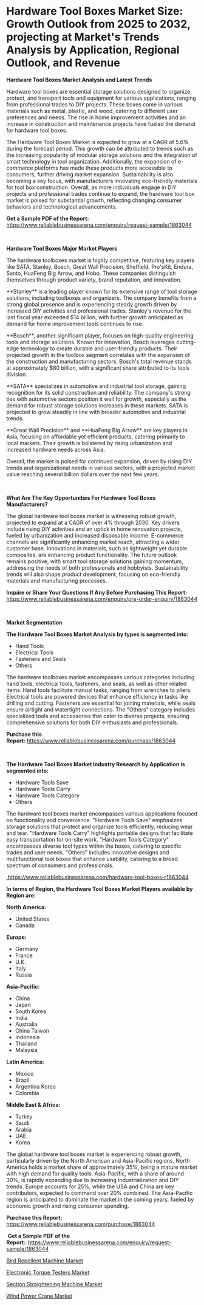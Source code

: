 <p><h1>Hardware Tool Boxes Market Size: Growth Outlook from 2025 to 2032, projecting at Market's Trends Analysis by Application, Regional Outlook, and Revenue</h1></p><p><strong>Hardware Tool Boxes Market Analysis and Latest Trends</strong></p>
<p><p>Hardware tool boxes are essential storage solutions designed to organize, protect, and transport tools and equipment for various applications, ranging from professional trades to DIY projects. These boxes come in various materials such as metal, plastic, and wood, catering to different user preferences and needs. The rise in home improvement activities and an increase in construction and maintenance projects have fueled the demand for hardware tool boxes.</p><p>The Hardware Tool Boxes Market is expected to grow at a CAGR of 5.6% during the forecast period. This growth can be attributed to trends such as the increasing popularity of modular storage solutions and the integration of smart technology in tool organization. Additionally, the expansion of e-commerce platforms has made these products more accessible to consumers, further driving market expansion. Sustainability is also becoming a key focus, with manufacturers innovating eco-friendly materials for tool box construction. Overall, as more individuals engage in DIY projects and professional trades continue to expand, the hardware tool box market is poised for substantial growth, reflecting changing consumer behaviors and technological advancements.</p></p>
<p><strong>Get a Sample PDF of the Report:&nbsp;</strong> <a href="https://www.reliablebusinessarena.com/enquiry/request-sample/1863044?utm_campaign=2182&utm_medium=2&utm_source=Github&utm_content=ia&utm_term=10042025&utm_id=hardware-tool-boxes">https://www.reliablebusinessarena.com/enquiry/request-sample/1863044</a></p>
<p>&nbsp;</p>
<p><strong>Hardware Tool Boxes Major Market Players</strong></p>
<p><p>The hardware toolboxes market is highly competitive, featuring key players like SATA, Stanley, Bosch, Great Wall Precision, Sheffield, Pro'sKit, Endura, Santo, HuaFeng Big Arrow, and Hobo. These companies distinguish themselves through product variety, brand reputation, and innovation.</p><p>**Stanley** is a leading player known for its extensive range of tool storage solutions, including toolboxes and organizers. The company benefits from a strong global presence and is experiencing steady growth driven by increased DIY activities and professional trades. Stanley's revenue for the last fiscal year exceeded $14 billion, with further growth anticipated as demand for home improvement tools continues to rise.</p><p>**Bosch**, another significant player, focuses on high-quality engineering tools and storage solutions. Known for innovation, Bosch leverages cutting-edge technology to create durable and user-friendly products. Their projected growth in the toolbox segment correlates with the expansion of the construction and manufacturing sectors. Bosch's total revenue stands at approximately $80 billion, with a significant share attributed to its tools division.</p><p>**SATA** specializes in automotive and industrial tool storage, gaining recognition for its solid construction and reliability. The company's strong ties with automotive sectors position it well for growth, especially as the demand for robust storage solutions increases in these markets. SATA is projected to grow steadily in line with broader automotive and industrial trends.</p><p>**Great Wall Precision** and **HuaFeng Big Arrow** are key players in Asia, focusing on affordable yet efficient products, catering primarily to local markets. Their growth is bolstered by rising urbanization and increased hardware needs across Asia.</p><p>Overall, the market is poised for continued expansion, driven by rising DIY trends and organizational needs in various sectors, with a projected market value reaching several billion dollars over the next few years.</p></p>
<p>&nbsp;</p>
<p><strong>What Are The Key Opportunities For Hardware Tool Boxes Manufacturers?</strong></p>
<p><p>The global hardware tool boxes market is witnessing robust growth, projected to expand at a CAGR of over 4% through 2030. Key drivers include rising DIY activities and an uptick in home renovation projects, fueled by urbanization and increased disposable income. E-commerce channels are significantly enhancing market reach, attracting a wider customer base. Innovations in materials, such as lightweight yet durable composites, are enhancing product functionality. The future outlook remains positive, with smart tool storage solutions gaining momentum, addressing the needs of both professionals and hobbyists. Sustainability trends will also shape product development, focusing on eco-friendly materials and manufacturing processes.</p></p>
<p><strong>Inquire or Share Your Questions If Any Before Purchasing This Report:</strong> <a href="https://www.reliablebusinessarena.com/enquiry/pre-order-enquiry/1863044?utm_campaign=2182&utm_medium=2&utm_source=Github&utm_content=ia&utm_term=10042025&utm_id=hardware-tool-boxes">https://www.reliablebusinessarena.com/enquiry/pre-order-enquiry/1863044</a></p>
<p>&nbsp;</p>
<p><strong>Market Segmentation</strong></p>
<p><strong>The Hardware Tool Boxes Market Analysis by types is segmented into:</strong></p>
<p><ul><li>Hand Tools</li><li>Electrical Tools</li><li>Fasteners and Seals</li><li>Others</li></ul></p>
<p><p>The hardware toolboxes market encompasses various categories including hand tools, electrical tools, fasteners, and seals, as well as other related items. Hand tools facilitate manual tasks, ranging from wrenches to pliers. Electrical tools are powered devices that enhance efficiency in tasks like drilling and cutting. Fasteners are essential for joining materials, while seals ensure airtight and watertight connections. The "Others" category includes specialized tools and accessories that cater to diverse projects, ensuring comprehensive solutions for both DIY enthusiasts and professionals.</p></p>
<p><strong>Purchase this Report:&nbsp;</strong><a href="https://www.reliablebusinessarena.com/purchase/1863044?utm_campaign=2182&utm_medium=2&utm_source=Github&utm_content=ia&utm_term=10042025&utm_id=hardware-tool-boxes">https://www.reliablebusinessarena.com/purchase/1863044</a></p>
<p>&nbsp;</p>
<p><strong>The Hardware Tool Boxes Market Industry Research by Application is segmented into:</strong></p>
<p><ul><li>Hardware Tools Save</li><li>Hardware Tools Carry</li><li>Hardware Tools Category</li><li>Others</li></ul></p>
<p><p>The hardware tool boxes market encompasses various applications focused on functionality and convenience. "Hardware Tools Save" emphasizes storage solutions that protect and organize tools efficiently, reducing wear and tear. "Hardware Tools Carry" highlights portable designs that facilitate easy transportation for on-site work. "Hardware Tools Category" encompasses diverse tool types within the boxes, catering to specific trades and user needs. "Others" includes innovative designs and multifunctional tool boxes that enhance usability, catering to a broad spectrum of consumers and professionals.</p></p>
<p><a href="https://www.reliablebusinessarena.com/hardware-tool-boxes-r1863044?utm_campaign=2182&utm_medium=2&utm_source=Github&utm_content=ia&utm_term=10042025&utm_id=hardware-tool-boxes">&nbsp;https://www.reliablebusinessarena.com/hardware-tool-boxes-r1863044</a></p>
<p><strong>In terms of Region, the Hardware Tool Boxes Market Players available by Region are:</strong></p>
<p>
    <p> <strong> North America: </strong>
        <ul>
            <li>United States</li>
            <li>Canada</li>
        </ul>
        </p> 
    <p> <strong> Europe: </strong>
        <ul>
            <li>Germany</li>
            <li>France</li>
            <li>U.K.</li>
            <li>Italy</li>
            <li>Russia</li>
        </ul>
        </p> 
    <p> <strong> Asia-Pacific: </strong>
        <ul>
            <li>China</li>
            <li>Japan</li>
            <li>South Korea</li>
            <li>India</li>
            <li>Australia</li>
            <li>China Taiwan</li>
            <li>Indonesia</li>
            <li>Thailand</li>
            <li>Malaysia</li>
        </ul>
        </p> 
    <p> <strong> Latin America: </strong>
        <ul>
            <li>Mexico</li>
            <li>Brazil</li>
            <li>Argentina Korea</li>
            <li>Colombia</li>
        </ul>
        </p> 
    <p> <strong> Middle East & Africa: </strong>
        <ul>
            <li>Turkey</li>
            <li>Saudi</li>
            <li>Arabia</li>
            <li>UAE</li>
            <li>Korea</li>
        </ul>
    </p>
    </p>
<p><p>The global hardware tool boxes market is experiencing robust growth, particularly driven by the North American and Asia-Pacific regions. North America holds a market share of approximately 35%, being a mature market with high demand for quality tools. Asia-Pacific, with a share of around 30%, is rapidly expanding due to increasing industrialization and DIY trends. Europe accounts for 25%, while the USA and China are key contributors, expected to command over 20% combined. The Asia-Pacific region is anticipated to dominate the market in the coming years, fueled by economic growth and rising consumer spending.</p></p>
<p><strong>Purchase this Report: </strong><a href="https://www.reliablebusinessarena.com/purchase/1863044?utm_campaign=2182&utm_medium=2&utm_source=Github&utm_content=ia&utm_term=10042025&utm_id=hardware-tool-boxes">https://www.reliablebusinessarena.com/purchase/1863044</a></p>
<p>&nbsp;<strong>Get a Sample PDF of the Report:&nbsp;&nbsp;</strong><a href="https://www.reliablebusinessarena.com/enquiry/request-sample/1863044?utm_campaign=2182&utm_medium=2&utm_source=Github&utm_content=ia&utm_term=10042025&utm_id=hardware-tool-boxes">https://www.reliablebusinessarena.com/enquiry/request-sample/1863044</a></p>
<p><strong></strong></p>
<p><p><a href="https://github.com/sanokdagada01/Market-Research-Report-List-1/blob/main/bird-repellent-machine-market.md?utm_campaign=2182&utm_medium=2&utm_source=Github&utm_content=ia&utm_term=10042025&utm_id=hardware-tool-boxes">Bird Repellent Machine Market</a></p><p><a href="https://github.com/lamlebienz7j/Market-Research-Report-List-1/blob/main/electronic-torque-testers-market.md?utm_campaign=2182&utm_medium=2&utm_source=Github&utm_content=ia&utm_term=10042025&utm_id=hardware-tool-boxes">Electronic Torque Testers Market</a></p><p><a href="https://github.com/popoialraih3/Market-Research-Report-List-1/blob/main/section-straightening-machine-market.md?utm_campaign=2182&utm_medium=2&utm_source=Github&utm_content=ia&utm_term=10042025&utm_id=hardware-tool-boxes">Section Straightening Machine Market</a></p><p><a href="https://github.com/lanuskarnajc/Market-Research-Report-List-1/blob/main/wind-power-crane-market.md?utm_campaign=2182&utm_medium=2&utm_source=Github&utm_content=ia&utm_term=10042025&utm_id=hardware-tool-boxes">Wind Power Crane Market</a></p></p>